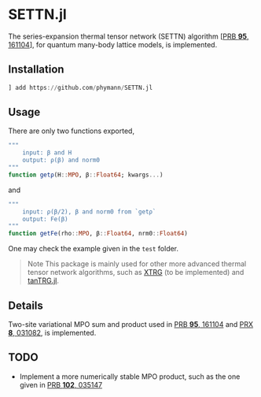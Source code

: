 # SETTN.jl

The series-expansion thermal tensor network (SETTN) algorithm [[PRB **95**, 161104](https://doi.org/10.1103/PhysRevB.95.161104)], for quantum many-body lattice models, is implemented.

## Installation

```julia
] add https://github.com/phymann/SETTN.jl
```

## Usage

There are only two functions exported,

```julia
"""
    input: β and H
    output: ρ(β) and norm0
"""
function getρ(H::MPO, β::Float64; kwargs...)
```

and

```julia
"""
    input: ρ(β/2), β and norm0 from `getρ`
    output: Fe(β)
"""
function getFe(rho::MPO, β::Float64, nrm0::Float64)
```


One may check the example given in the `test` folder.

> Note This package is mainly used for other more advanced thermal tensor network algorithms, such as [XTRG](https://link.aps.org/doi/10.1103/PhysRevX.8.031082) (to be implemented) and [tanTRG.jl](https://github.com/phymann/tanTRG.jl).

## Details

Two-site variational MPO sum and product used in [PRB **95**, 161104](https://doi.org/10.1103/PhysRevB.95.161104) and [PRX **8**, 031082](https://doi.org/10.1103/PhysRevX.8.031082), is implemented.

## TODO

- Implement a more numerically stable MPO product, such as the one given in [PRB **102**, 035147](https://doi.org/10.1103/PhysRevB.102.035147)
